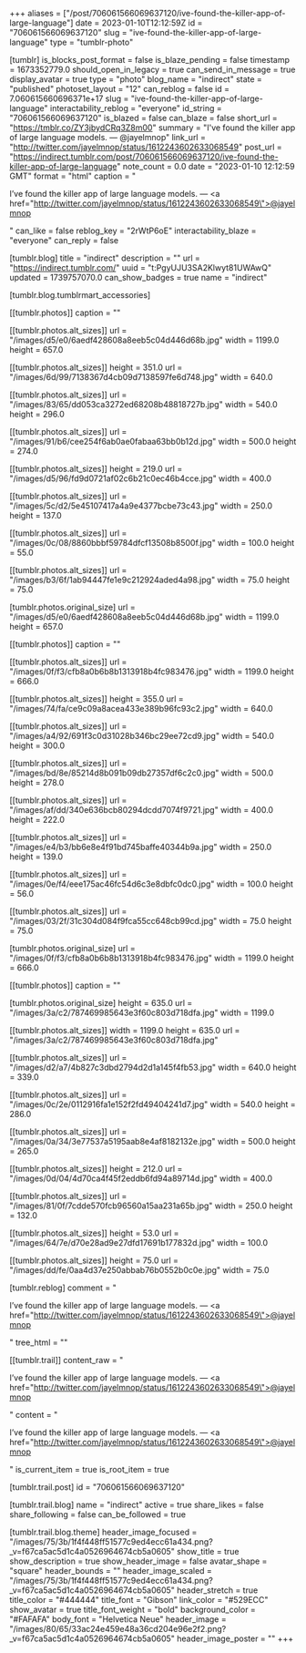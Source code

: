 +++
aliases = ["/post/706061566069637120/ive-found-the-killer-app-of-large-language"]
date = 2023-01-10T12:12:59Z
id = "706061566069637120"
slug = "ive-found-the-killer-app-of-large-language"
type = "tumblr-photo"

[tumblr]
is_blocks_post_format = false
is_blaze_pending = false
timestamp = 1673352779.0
should_open_in_legacy = true
can_send_in_message = true
display_avatar = true
type = "photo"
blog_name = "indirect"
state = "published"
photoset_layout = "12"
can_reblog = false
id = 7.060615660696371e+17
slug = "ive-found-the-killer-app-of-large-language"
interactability_reblog = "everyone"
id_string = "706061566069637120"
is_blazed = false
can_blaze = false
short_url = "https://tmblr.co/ZY3jbydCRq3Z8m00"
summary = "I've found the killer app of large language models. — @jayelmnop"
link_url = "http://twitter.com/jayelmnop/status/1612243602633068549"
post_url = "https://indirect.tumblr.com/post/706061566069637120/ive-found-the-killer-app-of-large-language"
note_count = 0.0
date = "2023-01-10 12:12:59 GMT"
format = "html"
caption = "<p>I&rsquo;ve found the killer app of large language models. — <a href=\"http://twitter.com/jayelmnop/status/1612243602633068549\">@jayelmnop</a></p>"
can_like = false
reblog_key = "2rWtP6oE"
interactability_blaze = "everyone"
can_reply = false

[tumblr.blog]
title = "indirect"
description = ""
url = "https://indirect.tumblr.com/"
uuid = "t:PgyUJU3SA2Klwyt81UWAwQ"
updated = 1739757070.0
can_show_badges = true
name = "indirect"

[tumblr.blog.tumblrmart_accessories]

[[tumblr.photos]]
caption = ""

[[tumblr.photos.alt_sizes]]
url = "/images/d5/e0/6aedf428608a8eeb5c04d446d68b.jpg"
width = 1199.0
height = 657.0

[[tumblr.photos.alt_sizes]]
height = 351.0
url = "/images/6d/99/7138367d4cb09d7138597fe6d748.jpg"
width = 640.0

[[tumblr.photos.alt_sizes]]
url = "/images/83/65/dd053ca3272ed68208b48818727b.jpg"
width = 540.0
height = 296.0

[[tumblr.photos.alt_sizes]]
url = "/images/91/b6/cee254f6ab0ae0fabaa63bb0b12d.jpg"
width = 500.0
height = 274.0

[[tumblr.photos.alt_sizes]]
height = 219.0
url = "/images/d5/96/fd9d0721af02c6b21c0ec46b4cce.jpg"
width = 400.0

[[tumblr.photos.alt_sizes]]
url = "/images/5c/d2/5e45107417a4a9e4377bcbe73c43.jpg"
width = 250.0
height = 137.0

[[tumblr.photos.alt_sizes]]
url = "/images/0c/08/8860bbbf59784dfcf13508b8500f.jpg"
width = 100.0
height = 55.0

[[tumblr.photos.alt_sizes]]
url = "/images/b3/6f/1ab94447fe1e9c212924aded4a98.jpg"
width = 75.0
height = 75.0

[tumblr.photos.original_size]
url = "/images/d5/e0/6aedf428608a8eeb5c04d446d68b.jpg"
width = 1199.0
height = 657.0

[[tumblr.photos]]
caption = ""

[[tumblr.photos.alt_sizes]]
url = "/images/0f/f3/cfb8a0b6b8b1313918b4fc983476.jpg"
width = 1199.0
height = 666.0

[[tumblr.photos.alt_sizes]]
height = 355.0
url = "/images/74/fa/ce9c09a8acea433e389b96fc93c2.jpg"
width = 640.0

[[tumblr.photos.alt_sizes]]
url = "/images/a4/92/691f3c0d31028b346bc29ee72cd9.jpg"
width = 540.0
height = 300.0

[[tumblr.photos.alt_sizes]]
url = "/images/bd/8e/85214d8b091b09db27357df6c2c0.jpg"
width = 500.0
height = 278.0

[[tumblr.photos.alt_sizes]]
url = "/images/af/dd/340e636bcb80294dcdd7074f9721.jpg"
width = 400.0
height = 222.0

[[tumblr.photos.alt_sizes]]
url = "/images/e4/b3/bb6e8e4f91bd745baffe40344b9a.jpg"
width = 250.0
height = 139.0

[[tumblr.photos.alt_sizes]]
url = "/images/0e/f4/eee175ac46fc54d6c3e8dbfc0dc0.jpg"
width = 100.0
height = 56.0

[[tumblr.photos.alt_sizes]]
url = "/images/03/2f/31c304d084f9fca55cc648cb99cd.jpg"
width = 75.0
height = 75.0

[tumblr.photos.original_size]
url = "/images/0f/f3/cfb8a0b6b8b1313918b4fc983476.jpg"
width = 1199.0
height = 666.0

[[tumblr.photos]]
caption = ""

[tumblr.photos.original_size]
height = 635.0
url = "/images/3a/c2/787469985643e3f60c803d718dfa.jpg"
width = 1199.0

[[tumblr.photos.alt_sizes]]
width = 1199.0
height = 635.0
url = "/images/3a/c2/787469985643e3f60c803d718dfa.jpg"

[[tumblr.photos.alt_sizes]]
url = "/images/d2/a7/4b827c3dbd2794d2d1a145f4fb53.jpg"
width = 640.0
height = 339.0

[[tumblr.photos.alt_sizes]]
url = "/images/0c/2e/0112916fa1e152f2fd49404241d7.jpg"
width = 540.0
height = 286.0

[[tumblr.photos.alt_sizes]]
url = "/images/0a/34/3e77537a5195aab8e4af8182132e.jpg"
width = 500.0
height = 265.0

[[tumblr.photos.alt_sizes]]
height = 212.0
url = "/images/0d/04/4d70ca4f45f2eddb6fd94a89714d.jpg"
width = 400.0

[[tumblr.photos.alt_sizes]]
url = "/images/81/0f/7cdde570fcb96560a15aa231a65b.jpg"
width = 250.0
height = 132.0

[[tumblr.photos.alt_sizes]]
height = 53.0
url = "/images/64/7e/d70e28ad9e27dfd17691b177832d.jpg"
width = 100.0

[[tumblr.photos.alt_sizes]]
height = 75.0
url = "/images/dd/fe/0aa4d37e250abbab76b0552b0c0e.jpg"
width = 75.0

[tumblr.reblog]
comment = "<p>I’ve found the killer app of large language models. — <a href=\"http://twitter.com/jayelmnop/status/1612243602633068549\">@jayelmnop</a></p>"
tree_html = ""

[[tumblr.trail]]
content_raw = "<p>I’ve found the killer app of large language models. — <a href=\"http://twitter.com/jayelmnop/status/1612243602633068549\">@jayelmnop</a></p>"
content = "<p>I&rsquo;ve found the killer app of large language models. &mdash; <a href=\"http://twitter.com/jayelmnop/status/1612243602633068549\">@jayelmnop</a></p>"
is_current_item = true
is_root_item = true

[tumblr.trail.post]
id = "706061566069637120"

[tumblr.trail.blog]
name = "indirect"
active = true
share_likes = false
share_following = false
can_be_followed = true

[tumblr.trail.blog.theme]
header_image_focused = "/images/75/3b/1f4f448ff51577c9ed4ecc61a434.png?_v=f67ca5ac5d1c4a0526964674cb5a0605"
show_title = true
show_description = true
show_header_image = false
avatar_shape = "square"
header_bounds = ""
header_image_scaled = "/images/75/3b/1f4f448ff51577c9ed4ecc61a434.png?_v=f67ca5ac5d1c4a0526964674cb5a0605"
header_stretch = true
title_color = "#444444"
title_font = "Gibson"
link_color = "#529ECC"
show_avatar = true
title_font_weight = "bold"
background_color = "#FAFAFA"
body_font = "Helvetica Neue"
header_image = "/images/80/65/33ac24e459e48a36cd204e96e2f2.png?_v=f67ca5ac5d1c4a0526964674cb5a0605"
header_image_poster = ""
+++
